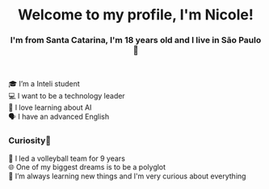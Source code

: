 
<h1 align="center">Welcome to my profile, I'm Nicole! </h1>
<h3 align="center">I'm from Santa Catarina, I'm 18 years old and I live in São Paulo 🌆 </h3>

<br />

🎓 I’m a Inteli student <br />
💻 I want to be a technology leader <br />
🤖 I love learning about AI <br />
🗣️ I have an advanced English <br />


<h3 align="left">Curiosity🤯</h3>
🏐 I led a volleyball team for 9 years <br/>
🌐 One of my biggest dreams is to be a polyglot <br/>
🧩 I’m always learning new things and I'm very curious about everything
